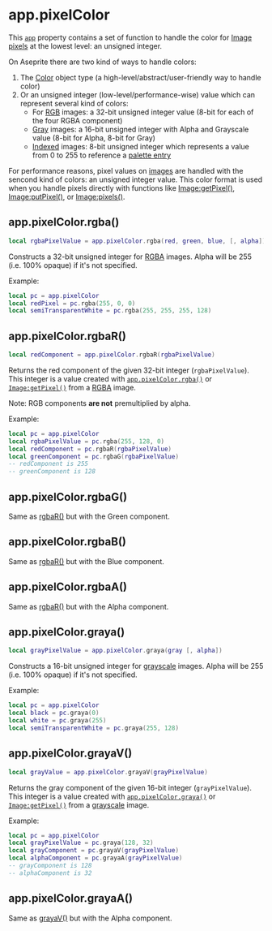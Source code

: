 # app.pixelColor

This [`app`](app.md#app) property contains a set of function to handle the color
for [Image pixels](image.md#imagepixels) at the lowest level: an unsigned integer.

On Aseprite there are two kind of ways to handle colors:

1. The [Color](color.md#color) object type (a high-level/abstract/user-friendly way to handle color)
2. Or an unsigned integer (low-level/performance-wise) value which can represent several kind of colors:
   - For [RGB](colormode.md#colormodergb) images: a 32-bit unsigned integer value (8-bit for each of the four RGBA component)
   - [Gray](colormode.md#colormodegray) images: a 16-bit unsigned integer with Alpha and Grayscale value (8-bit for Alpha, 8-bit for Gray)
   - [Indexed](colormode.md#colormodeindexed) images: 8-bit unsigned
     integer which represents a value from 0 to 255 to reference a
     [palette entry](palette.md#palettegetcolor)

For performance reasons, pixel values on [images](image.md#image) are
handled with the sencond kind of colors: an unsigned integer value.
This color format is used when you handle pixels directly with functions like
[Image:getPixel()](image.md#imagegetpixel),
[Image:putPixel()](image.md#imageputpixel), or
[Image:pixels()](image.md#imagepixels).

## app.pixelColor.rgba()

```lua
local rgbaPixelValue = app.pixelColor.rgba(red, green, blue, [, alpha])
```

Constructs a 32-bit unsigned integer for [RGBA](colormode.md#colormodergb) images.
Alpha will be 255 (i.e. 100% opaque) if it's not specified.

Example:

```lua
local pc = app.pixelColor
local redPixel = pc.rgba(255, 0, 0)
local semiTransparentWhite = pc.rgba(255, 255, 255, 128)
```

## app.pixelColor.rgbaR()

```lua
local redComponent = app.pixelColor.rgbaR(rgbaPixelValue)
```

Returns the red component of the given 32-bit integer (`rgbaPixelValue`).
This integer is a value created with [`app.pixelColor.rgba()`](apppixelcolorrgba)
or [`Image:getPixel()`]() from a
[RGBA](colormode.md#colormodergb) image.

Note: RGB components **are not** premultiplied by alpha.

Example:

```lua
local pc = app.pixelColor
local rgbaPixelValue = pc.rgba(255, 128, 0)
local redComponent = pc.rgbaR(rgbaPixelValue)
local greenComponent = pc.rgbaG(rgbaPixelValue)
-- redComponent is 255
-- greenComponent is 128
```

## app.pixelColor.rgbaG()

Same as [rgbaR()](#apppixelcolorrgbar) but with the Green component.

## app.pixelColor.rgbaB()

Same as [rgbaR()](#apppixelcolorrgbar) but with the Blue component.

## app.pixelColor.rgbaA()

Same as [rgbaR()](#apppixelcolorrgbar) but with the Alpha component.

## app.pixelColor.graya()

```lua
local grayPixelValue = app.pixelColor.graya(gray [, alpha])
```

Constructs a 16-bit unsigned integer for [grayscale](colormode.md#colormodegrayscale) images.
Alpha will be 255 (i.e. 100% opaque) if it's not specified.

Example:

```lua
local pc = app.pixelColor
local black = pc.graya(0)
local white = pc.graya(255)
local semiTransparentWhite = pc.graya(255, 128)
```

## app.pixelColor.grayaV()

```lua
local grayValue = app.pixelColor.grayaV(grayPixelValue)
```

Returns the gray component of the given 16-bit integer (`grayPixelValue`).
This integer is a value created with [`app.pixelColor.graya()`](apppixelcolorgraya)
or [`Image:getPixel()`]() from a [grayscale](colormode.md#colormodegray) image.

Example:

```lua
local pc = app.pixelColor
local grayPixelValue = pc.graya(128, 32)
local grayComponent = pc.grayaV(grayPixelValue)
local alphaComponent = pc.grayaA(grayPixelValue)
-- grayComponent is 128
-- alphaComponent is 32
```

## app.pixelColor.grayaA()

Same as [grayaV()](#apppixelcolorgrayav) but with the Alpha component.

